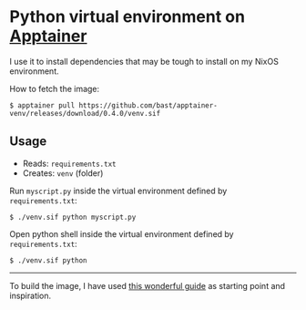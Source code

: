 # Python virtual environment on [Apptainer](https://apptainer.org/)

I use it to install dependencies that may be tough to install on my NixOS environment.

How to fetch the image:
```
$ apptainer pull https://github.com/bast/apptainer-venv/releases/download/0.4.0/venv.sif
```

## Usage

- Reads: `requirements.txt`
- Creates: `venv` (folder)

Run `myscript.py` inside the virtual environment defined by `requirements.txt`:
```
$ ./venv.sif python myscript.py
```

Open python shell inside the virtual environment defined by `requirements.txt`:
```
$ ./venv.sif python
```

---

To build the image, I have used [this wonderful
guide](https://github.com/singularityhub/singularity-deploy) as starting point
and inspiration.
